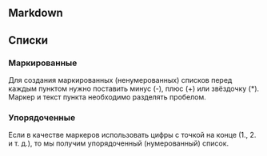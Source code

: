 ## Markdown

## Списки

### Маркированные

Для создания маркированных (ненумерованных) списков перед каждым пунктом нужно поставить минус (-), плюс (+) или звёздочку (*). Маркер и текст пункта необходимо разделять пробелом.

### Упорядоченные

Если в качестве маркеров использовать цифры c точкой на конце (1., 2. и т. д.), то мы получим упорядоченный (нумерованный) список.